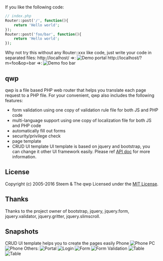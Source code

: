 If you like the following code:
```php
// index.php
Router::post('/', function(){
    return 'Hello world';
});
Router::post('foo/bar', function(){
    return 'Hello world';
});
```
Why not try this without any Router::xxx like code, just write your code in separated files:
http://localhost/ =&gt;:
![Demo portal](https://github.com/steem/qwp/blob/master/doc/demo_portal.png)
http://localhost/?m=foo&op=bar =&gt;:
![Demo foo bar](https://github.com/steem/qwp/blob/master/doc/demo_foo_bar.png)

## qwp
qwp is a file based PHP web router that helps you translate each page request to a PHP file.
For your convenient, qwp also includes the following features:
* form validation using one copy of validation rule file for both JS and PHP code
* multi-language support using one copy of localization file for both JS and PHP code
* automatically fill out forms
* security/privilege check
* page template
* CRUD UI template
UI template is based on jquery and bootstrap, you can change it other UI framework easily.
Please ref [API doc](https://github.com/steem/qwp/blob/master/doc) for more information.

## License
Copyright (c) 2005-2016 Steem & The qwp Licensed under the [MIT License](http://www.opensource.org/licenses/mit-license.php).

## Thanks
Thanks to the project owner of bootstrap, jquery, jquery.form, jquery.validator, jquery.gritter, jquery.slimscroll.

## Snapshots
CRUD UI template helps you to create the pages easily
Phone
![Phone](https://github.com/steem/qwp/blob/master/doc/crud_phone.jpg)
PC
![Phone](https://github.com/steem/qwp/blob/master/doc/crud_pc.png)
Others:
![Portal](https://github.com/steem/qwp/blob/master/doc/portal.png)
![Login](https://github.com/steem/qwp/blob/master/doc/login.png)
![Form](https://github.com/steem/qwp/blob/master/doc/form.png)
![Form Validation](https://github.com/steem/qwp/blob/master/doc/form_validation.png)
![Table](https://github.com/steem/qwp/blob/master/doc/table_loading.png)
![Table](https://github.com/steem/qwp/blob/master/doc/table_loaded.png)
